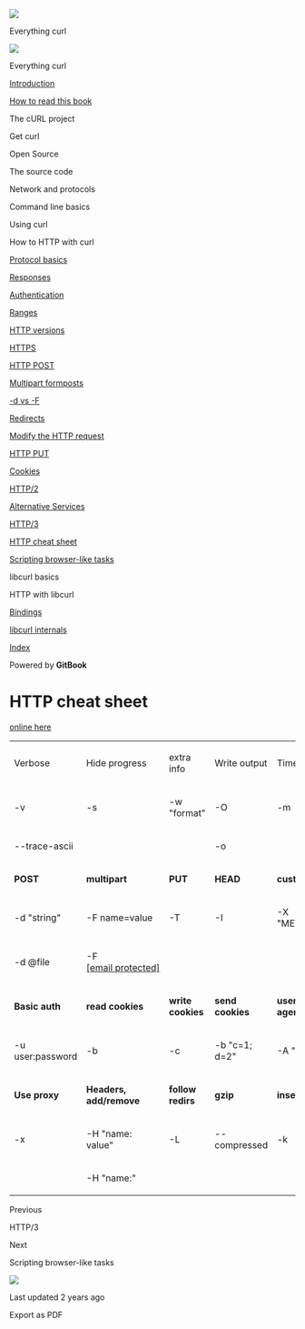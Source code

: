 <a href="../index.html" class="link-a079aa82--primary-53a25e66--logoLink-10d08504"></a>

<img src="https://gblobscdn.gitbook.com/orgs%2F-LxuH0qSm4xO9nWfEBlB%2Favatar.png?alt=media" class="image-67b14f24--avatar-1c1d03ec" />

<span class="text-4505230f--UIH400-4e41e82a--textContentFamily-49a318e1--spaceNameText-677c2969">Everything curl</span>

<a href="../index.html" class="link-a079aa82--primary-53a25e66--logoLink-10d08504"></a>

<img src="https://gblobscdn.gitbook.com/orgs%2F-LxuH0qSm4xO9nWfEBlB%2Favatar.png?alt=media" class="image-67b14f24--avatar-1c1d03ec" />

<span class="text-4505230f--UIH400-4e41e82a--textContentFamily-49a318e1--spaceNameText-677c2969">Everything curl</span>

<a href="../index.html" class="navButton-94f2579c--navButtonClickable-161b88ca"><span class="text-4505230f--UIH300-2063425d--textContentFamily-49a318e1--navButtonLabel-14a4968f">Introduction</span></a>

<a href="../how-to-read.html" class="navButton-94f2579c--navButtonClickable-161b88ca"><span class="text-4505230f--UIH300-2063425d--textContentFamily-49a318e1--navButtonLabel-14a4968f">How to read this book</span></a>

<span class="text-4505230f--UIH300-2063425d--textContentFamily-49a318e1--navButtonLabel-14a4968f">The cURL project</span>

<span class="text-4505230f--UIH300-2063425d--textContentFamily-49a318e1--navButtonLabel-14a4968f">Get curl</span>

<span class="text-4505230f--UIH300-2063425d--textContentFamily-49a318e1--navButtonLabel-14a4968f">Open Source</span>

<span class="text-4505230f--UIH300-2063425d--textContentFamily-49a318e1--navButtonLabel-14a4968f">The source code</span>

<span class="text-4505230f--UIH300-2063425d--textContentFamily-49a318e1--navButtonLabel-14a4968f">Network and protocols</span>

<span class="text-4505230f--UIH300-2063425d--textContentFamily-49a318e1--navButtonLabel-14a4968f">Command line basics</span>

<span class="text-4505230f--UIH300-2063425d--textContentFamily-49a318e1--navButtonLabel-14a4968f">Using curl</span>

<span class="text-4505230f--UIH300-2063425d--textContentFamily-49a318e1--navButtonLabel-14a4968f">How to HTTP with curl</span>

<a href="basics.html" class="navButton-94f2579c--pageItemWithChildrenNested-2c5d8183--navButtonClickable-161b88ca"><span class="text-4505230f--UIH300-2063425d--textContentFamily-49a318e1--navButtonLabel-14a4968f">Protocol basics</span></a>

<a href="response.html" class="navButton-94f2579c--pageItemWithChildrenNested-2c5d8183--navButtonClickable-161b88ca"><span class="text-4505230f--UIH300-2063425d--textContentFamily-49a318e1--navButtonLabel-14a4968f">Responses</span></a>

<a href="auth.html" class="navButton-94f2579c--pageItemWithChildrenNested-2c5d8183--navButtonClickable-161b88ca"><span class="text-4505230f--UIH300-2063425d--textContentFamily-49a318e1--navButtonLabel-14a4968f">Authentication</span></a>

<a href="ranges.html" class="navButton-94f2579c--pageItemWithChildrenNested-2c5d8183--navButtonClickable-161b88ca"><span class="text-4505230f--UIH300-2063425d--textContentFamily-49a318e1--navButtonLabel-14a4968f">Ranges</span></a>

<a href="versions.html" class="navButton-94f2579c--pageItemWithChildrenNested-2c5d8183--navButtonClickable-161b88ca"><span class="text-4505230f--UIH300-2063425d--textContentFamily-49a318e1--navButtonLabel-14a4968f">HTTP versions</span></a>

<a href="https.html" class="navButton-94f2579c--pageItemWithChildrenNested-2c5d8183--navButtonClickable-161b88ca"><span class="text-4505230f--UIH300-2063425d--textContentFamily-49a318e1--navButtonLabel-14a4968f">HTTPS</span></a>

<a href="post.html" class="navButton-94f2579c--pageItemWithChildrenNested-2c5d8183--navButtonClickable-161b88ca"><span class="text-4505230f--UIH300-2063425d--textContentFamily-49a318e1--navButtonLabel-14a4968f">HTTP POST</span></a>

<a href="multipart.html" class="navButton-94f2579c--pageItemWithChildrenNested-2c5d8183--navButtonClickable-161b88ca"><span class="text-4505230f--UIH300-2063425d--textContentFamily-49a318e1--navButtonLabel-14a4968f">Multipart formposts</span></a>

<a href="postvspost.html" class="navButton-94f2579c--pageItemWithChildrenNested-2c5d8183--navButtonClickable-161b88ca"><span class="text-4505230f--UIH300-2063425d--textContentFamily-49a318e1--navButtonLabel-14a4968f">-d vs -F</span></a>

<a href="redirects.html" class="navButton-94f2579c--pageItemWithChildrenNested-2c5d8183--navButtonClickable-161b88ca"><span class="text-4505230f--UIH300-2063425d--textContentFamily-49a318e1--navButtonLabel-14a4968f">Redirects</span></a>

<a href="requests.html" class="navButton-94f2579c--pageItemWithChildrenNested-2c5d8183--navButtonClickable-161b88ca"><span class="text-4505230f--UIH300-2063425d--textContentFamily-49a318e1--navButtonLabel-14a4968f">Modify the HTTP request</span></a>

<a href="put.html" class="navButton-94f2579c--pageItemWithChildrenNested-2c5d8183--navButtonClickable-161b88ca"><span class="text-4505230f--UIH300-2063425d--textContentFamily-49a318e1--navButtonLabel-14a4968f">HTTP PUT</span></a>

<a href="cookies.html" class="navButton-94f2579c--pageItemWithChildrenNested-2c5d8183--navButtonClickable-161b88ca"><span class="text-4505230f--UIH300-2063425d--textContentFamily-49a318e1--navButtonLabel-14a4968f">Cookies</span></a>

<a href="http2.html" class="navButton-94f2579c--pageItemWithChildrenNested-2c5d8183--navButtonClickable-161b88ca"><span class="text-4505230f--UIH300-2063425d--textContentFamily-49a318e1--navButtonLabel-14a4968f">HTTP/2</span></a>

<a href="altsvc.html" class="navButton-94f2579c--pageItemWithChildrenNested-2c5d8183--navButtonClickable-161b88ca"><span class="text-4505230f--UIH300-2063425d--textContentFamily-49a318e1--navButtonLabel-14a4968f">Alternative Services</span></a>

<a href="http3.html" class="navButton-94f2579c--pageItemWithChildrenNested-2c5d8183--navButtonClickable-161b88ca"><span class="text-4505230f--UIH300-2063425d--textContentFamily-49a318e1--navButtonLabel-14a4968f">HTTP/3</span></a>

<a href="cheatsheet.html" class="navButton-94f2579c--pageItemWithChildrenNested-2c5d8183--navButtonClickable-161b88ca--navButtonOpened-6a88552e"><span class="text-4505230f--UIH300-2063425d--textContentFamily-49a318e1--navButtonLabel-14a4968f">HTTP cheat sheet</span></a>

<a href="browserlike.html" class="navButton-94f2579c--pageItemWithChildrenNested-2c5d8183--navButtonClickable-161b88ca"><span class="text-4505230f--UIH300-2063425d--textContentFamily-49a318e1--navButtonLabel-14a4968f">Scripting browser-like tasks</span></a>

<span class="text-4505230f--UIH300-2063425d--textContentFamily-49a318e1--navButtonLabel-14a4968f">libcurl basics</span>

<span class="text-4505230f--UIH300-2063425d--textContentFamily-49a318e1--navButtonLabel-14a4968f">HTTP with libcurl</span>

<a href="../bindings.html" class="navButton-94f2579c--navButtonClickable-161b88ca"><span class="text-4505230f--UIH300-2063425d--textContentFamily-49a318e1--navButtonLabel-14a4968f">Bindings</span></a>

<a href="../internals.html" class="navButton-94f2579c--navButtonClickable-161b88ca"><span class="text-4505230f--UIH300-2063425d--textContentFamily-49a318e1--navButtonLabel-14a4968f">libcurl internals</span></a>

<a href="../bookindex.html" class="navButton-94f2579c--navButtonClickable-161b88ca"><span class="text-4505230f--UIH300-2063425d--textContentFamily-49a318e1--navButtonLabel-14a4968f">Index</span></a>

<a href="https://www.gitbook.com/?utm_source=content&amp;utm_medium=trademark&amp;utm_campaign=curl-1" class="reset-3c756112--trademark-a8da4b94"></a>

<span class="text-4505230f--TextH200-a3425406--textUIFamily-5ebd8e40">Powered by **GitBook**</span>

<span class="text-4505230f--DisplayH900-bfb998fa--textContentFamily-49a318e1">HTTP cheat sheet</span>
=====================================================================================================

<span class="text-4505230f--UIH300-2063425d--textUIFamily-5ebd8e40--text-8ee2c8b2"></span>

<span class="text-4505230f--TextH400-3033861f--textContentFamily-49a318e1"><span data-key="119e60be77cb4960ac4eac311dff2315"><span data-offset-key="119e60be77cb4960ac4eac311dff2315:0"><span data-slate-zero-width="z">​</span></span></span><a href="https://curl.github.io/curl-cheat-sheet/http-sheet.html" class="link-a079aa82--primary-53a25e66--link-faf6c434"><span data-key="f8f5728cf2204527ab44ee211f3e1c85"><span data-offset-key="f8f5728cf2204527ab44ee211f3e1c85:0">online here</span></span></a><span data-key="089d9f671458499b8930a89fbc1f65ba"><span data-offset-key="089d9f671458499b8930a89fbc1f65ba:0"><span data-slate-zero-width="z">​</span></span></span></span>

<table><colgroup><col style="width: 20%" /><col style="width: 20%" /><col style="width: 20%" /><col style="width: 20%" /><col style="width: 20%" /></colgroup><tbody><tr class="odd"><td style="text-align: left;"><p><span class="text-4505230f--UIH400-4e41e82a--textContentFamily-49a318e1"><span data-key="1986c6527c9248c982db2b5d8f43332f"><span data-offset-key="1986c6527c9248c982db2b5d8f43332f:0">Verbose</span></span></span></p></td><td style="text-align: left;"><p><span class="text-4505230f--UIH400-4e41e82a--textContentFamily-49a318e1"><span data-key="904bf7f1b56a4813a3b14435fb797095"><span data-offset-key="904bf7f1b56a4813a3b14435fb797095:0">Hide progress</span></span></span></p></td><td style="text-align: left;"><p><span class="text-4505230f--UIH400-4e41e82a--textContentFamily-49a318e1"><span data-key="9a5baa2defbe4ae4b9314df4da87bba5"><span data-offset-key="9a5baa2defbe4ae4b9314df4da87bba5:0">extra info</span></span></span></p></td><td style="text-align: left;"><p><span class="text-4505230f--UIH400-4e41e82a--textContentFamily-49a318e1"><span data-key="c33bc45b2fd84eb39431337c0c46c3eb"><span data-offset-key="c33bc45b2fd84eb39431337c0c46c3eb:0">Write output</span></span></span></p></td><td style="text-align: left;"><p><span class="text-4505230f--UIH400-4e41e82a--textContentFamily-49a318e1"><span data-key="5bc420cbd33e4732a88baa30c49525b5"><span data-offset-key="5bc420cbd33e4732a88baa30c49525b5:0">Timeout</span></span></span></p></td></tr><tr class="even"><td style="text-align: left;"><p><span class="text-4505230f--TextH400-3033861f--textContentFamily-49a318e1"><span data-key="cd33f661c45d4e96b0c5e9113f33bd3f"><span data-offset-key="cd33f661c45d4e96b0c5e9113f33bd3f:0">-v</span></span></span></p></td><td style="text-align: left;"><p><span class="text-4505230f--TextH400-3033861f--textContentFamily-49a318e1"><span data-key="20fee1e6bad64816afbe20002c5bb173"><span data-offset-key="20fee1e6bad64816afbe20002c5bb173:0">-s</span></span></span></p></td><td style="text-align: left;"><p><span class="text-4505230f--TextH400-3033861f--textContentFamily-49a318e1"><span data-key="7b61c8a2615b45b0a562d3a6ed8579c0"><span data-offset-key="7b61c8a2615b45b0a562d3a6ed8579c0:0">-w "format"</span></span></span></p></td><td style="text-align: left;"><p><span class="text-4505230f--TextH400-3033861f--textContentFamily-49a318e1"><span data-key="6f8a6ee1453c405a8d8a80f39e6b3a98"><span data-offset-key="6f8a6ee1453c405a8d8a80f39e6b3a98:0">-O</span></span></span></p></td><td style="text-align: left;"><p><span class="text-4505230f--TextH400-3033861f--textContentFamily-49a318e1"><span data-key="1adbc8f86e474c7c8610f2ac7a8e711f"><span data-offset-key="1adbc8f86e474c7c8610f2ac7a8e711f:0">-m </span></span></span></p></td></tr><tr class="odd"><td style="text-align: left;"><p><span class="text-4505230f--TextH400-3033861f--textContentFamily-49a318e1"><span data-key="d21a2596fb9d4935b955816b1d19b0c4"><span data-offset-key="d21a2596fb9d4935b955816b1d19b0c4:0">--trace-ascii </span></span></span></p></td><td style="text-align: left;"><p><span class="text-4505230f--TextH400-3033861f--textContentFamily-49a318e1"><span data-key="f1d4dc551f9f4e63b0b528864417b89f"><span data-offset-key="f1d4dc551f9f4e63b0b528864417b89f:0"><span data-slate-zero-width="n">​</span></span></span></span></p></td><td style="text-align: left;"><p><span class="text-4505230f--TextH400-3033861f--textContentFamily-49a318e1"><span data-key="be83ffd17e394a109651ed2bce6f680f"><span data-offset-key="be83ffd17e394a109651ed2bce6f680f:0"><span data-slate-zero-width="n">​</span></span></span></span></p></td><td style="text-align: left;"><p><span class="text-4505230f--TextH400-3033861f--textContentFamily-49a318e1"><span data-key="caef10678d07401e8c80ccc607e584d2"><span data-offset-key="caef10678d07401e8c80ccc607e584d2:0">-o </span></span></span></p></td><td style="text-align: left;"><p><span class="text-4505230f--TextH400-3033861f--textContentFamily-49a318e1"><span data-key="67ac5ebbcf0b463b98dac2eb1453cac8"><span data-offset-key="67ac5ebbcf0b463b98dac2eb1453cac8:0"><span data-slate-zero-width="n">​</span></span></span></span></p></td></tr><tr class="even"><td style="text-align: left;"><p><span class="text-4505230f--TextH400-3033861f--textContentFamily-49a318e1"><span data-key="13accf59791f45bf9948c705ff37c181"><span data-offset-key="13accf59791f45bf9948c705ff37c181:0"><strong>POST</strong></span></span></span></p></td><td style="text-align: left;"><p><span class="text-4505230f--TextH400-3033861f--textContentFamily-49a318e1"><span data-key="cb272a7a5a5c453fba28ff16ecb783dc"><span data-offset-key="cb272a7a5a5c453fba28ff16ecb783dc:0"><strong>multipart</strong></span></span></span></p></td><td style="text-align: left;"><p><span class="text-4505230f--TextH400-3033861f--textContentFamily-49a318e1"><span data-key="f49472eeb5f741eb8539c2933ecf8131"><span data-offset-key="f49472eeb5f741eb8539c2933ecf8131:0"><strong>PUT</strong></span></span></span></p></td><td style="text-align: left;"><p><span class="text-4505230f--TextH400-3033861f--textContentFamily-49a318e1"><span data-key="733778756ee74889af1d7c8903241663"><span data-offset-key="733778756ee74889af1d7c8903241663:0"><strong>HEAD</strong></span></span></span></p></td><td style="text-align: left;"><p><span class="text-4505230f--TextH400-3033861f--textContentFamily-49a318e1"><span data-key="6748f5d093cb404e8cf19c47eb6205ae"><span data-offset-key="6748f5d093cb404e8cf19c47eb6205ae:0"><strong>custom</strong></span></span></span></p></td></tr><tr class="odd"><td style="text-align: left;"><p><span class="text-4505230f--TextH400-3033861f--textContentFamily-49a318e1"><span data-key="fb9f51c2b07f4b5dac73f64157524788"><span data-offset-key="fb9f51c2b07f4b5dac73f64157524788:0">-d "string"</span></span></span></p></td><td style="text-align: left;"><p><span class="text-4505230f--TextH400-3033861f--textContentFamily-49a318e1"><span data-key="5c57da296991454da8acf5197d62508b"><span data-offset-key="5c57da296991454da8acf5197d62508b:0">-F name=value</span></span></span></p></td><td style="text-align: left;"><p><span class="text-4505230f--TextH400-3033861f--textContentFamily-49a318e1"><span data-key="f681341d58984bf69d05589fd659e137"><span data-offset-key="f681341d58984bf69d05589fd659e137:0">-T </span></span></span></p></td><td style="text-align: left;"><p><span class="text-4505230f--TextH400-3033861f--textContentFamily-49a318e1"><span data-key="f6d10c63f61f45278f8e9112ef6b53eb"><span data-offset-key="f6d10c63f61f45278f8e9112ef6b53eb:0">-I</span></span></span></p></td><td style="text-align: left;"><p><span class="text-4505230f--TextH400-3033861f--textContentFamily-49a318e1"><span data-key="288b3e77a61e4aa19482b50a1b167fd9"><span data-offset-key="288b3e77a61e4aa19482b50a1b167fd9:0">-X "METHOD"</span></span></span></p></td></tr><tr class="even"><td style="text-align: left;"><p><span class="text-4505230f--TextH400-3033861f--textContentFamily-49a318e1"><span data-key="1b3a82964c154b56b9b7f5a53feaad60"><span data-offset-key="1b3a82964c154b56b9b7f5a53feaad60:0">-d @file</span></span></span></p></td><td style="text-align: left;"><p><span class="text-4505230f--TextH400-3033861f--textContentFamily-49a318e1"><span data-key="1163f216524448d8b409e95bd115a8e2"><span data-offset-key="1163f216524448d8b409e95bd115a8e2:0">-F <a href="../cdn-cgi/l/email-protection.html" class="__cf_email__">[email protected]</a></span></span></span></p></td><td style="text-align: left;"><p><span class="text-4505230f--TextH400-3033861f--textContentFamily-49a318e1"><span data-key="eb76f6116f7e493081a1b803d83e0d6c"><span data-offset-key="eb76f6116f7e493081a1b803d83e0d6c:0"><span data-slate-zero-width="n">​</span></span></span></span></p></td><td style="text-align: left;"><p><span class="text-4505230f--TextH400-3033861f--textContentFamily-49a318e1"><span data-key="0e5088e4862b4d4ab6c8baea26f714d9"><span data-offset-key="0e5088e4862b4d4ab6c8baea26f714d9:0"><span data-slate-zero-width="n">​</span></span></span></span></p></td><td style="text-align: left;"><p><span class="text-4505230f--TextH400-3033861f--textContentFamily-49a318e1"><span data-key="305dd1fb14d446d1b07c3ffb8a56c93c"><span data-offset-key="305dd1fb14d446d1b07c3ffb8a56c93c:0"><span data-slate-zero-width="n">​</span></span></span></span></p></td></tr><tr class="odd"><td style="text-align: left;"><p><span class="text-4505230f--TextH400-3033861f--textContentFamily-49a318e1"><span data-key="84f04e772e9b4830b82c2a71423c0df7"><span data-offset-key="84f04e772e9b4830b82c2a71423c0df7:0"><strong>Basic auth</strong></span></span></span></p></td><td style="text-align: left;"><p><span class="text-4505230f--TextH400-3033861f--textContentFamily-49a318e1"><span data-key="829f4bf44b814ff6875ddb07d85afdd7"><span data-offset-key="829f4bf44b814ff6875ddb07d85afdd7:0"><strong>read cookies</strong></span></span></span></p></td><td style="text-align: left;"><p><span class="text-4505230f--TextH400-3033861f--textContentFamily-49a318e1"><span data-key="d2065f4bfd224b93a88365c64604e20e"><span data-offset-key="d2065f4bfd224b93a88365c64604e20e:0"><strong>write cookies</strong></span></span></span></p></td><td style="text-align: left;"><p><span class="text-4505230f--TextH400-3033861f--textContentFamily-49a318e1"><span data-key="78b3b288050443d5a348af696e6eb07e"><span data-offset-key="78b3b288050443d5a348af696e6eb07e:0"><strong>send cookies</strong></span></span></span></p></td><td style="text-align: left;"><p><span class="text-4505230f--TextH400-3033861f--textContentFamily-49a318e1"><span data-key="321727734849464bbc45d94be3e4a2c6"><span data-offset-key="321727734849464bbc45d94be3e4a2c6:0"><strong>user-agent</strong></span></span></span></p></td></tr><tr class="even"><td style="text-align: left;"><p><span class="text-4505230f--TextH400-3033861f--textContentFamily-49a318e1"><span data-key="8ea5645069ee4259b1968446fa203d7c"><span data-offset-key="8ea5645069ee4259b1968446fa203d7c:0">-u user:password</span></span></span></p></td><td style="text-align: left;"><p><span class="text-4505230f--TextH400-3033861f--textContentFamily-49a318e1"><span data-key="448f8dbc24394625a3e1db2f9481c742"><span data-offset-key="448f8dbc24394625a3e1db2f9481c742:0">-b </span></span></span></p></td><td style="text-align: left;"><p><span class="text-4505230f--TextH400-3033861f--textContentFamily-49a318e1"><span data-key="22f895a1c342470dbfff9f026654f13b"><span data-offset-key="22f895a1c342470dbfff9f026654f13b:0">-c </span></span></span></p></td><td style="text-align: left;"><p><span class="text-4505230f--TextH400-3033861f--textContentFamily-49a318e1"><span data-key="39f8e778043b406a9157817939559ca3"><span data-offset-key="39f8e778043b406a9157817939559ca3:0">-b "c=1; d=2"</span></span></span></p></td><td style="text-align: left;"><p><span class="text-4505230f--TextH400-3033861f--textContentFamily-49a318e1"><span data-key="49a0210e4f204576a6f524ea728b23e7"><span data-offset-key="49a0210e4f204576a6f524ea728b23e7:0">-A "string"</span></span></span></p></td></tr><tr class="odd"><td style="text-align: left;"><p><span class="text-4505230f--TextH400-3033861f--textContentFamily-49a318e1"><span data-key="f108227a50c24cbba04e596800cde9f0"><span data-offset-key="f108227a50c24cbba04e596800cde9f0:0"><strong>Use proxy</strong></span></span></span></p></td><td style="text-align: left;"><p><span class="text-4505230f--TextH400-3033861f--textContentFamily-49a318e1"><span data-key="f67a73bd6a9847fdaa43dffec886895d"><span data-offset-key="f67a73bd6a9847fdaa43dffec886895d:0"><strong>Headers, add/remove</strong></span></span></span></p></td><td style="text-align: left;"><p><span class="text-4505230f--TextH400-3033861f--textContentFamily-49a318e1"><span data-key="9e18b2e775d6472ab47dae61036908ef"><span data-offset-key="9e18b2e775d6472ab47dae61036908ef:0"><strong>follow redirs</strong></span></span></span></p></td><td style="text-align: left;"><p><span class="text-4505230f--TextH400-3033861f--textContentFamily-49a318e1"><span data-key="31cf3b9b176b41e492a73bbaf765552e"><span data-offset-key="31cf3b9b176b41e492a73bbaf765552e:0"><strong>gzip</strong></span></span></span></p></td><td style="text-align: left;"><p><span class="text-4505230f--TextH400-3033861f--textContentFamily-49a318e1"><span data-key="82f30afe5f7f4180a6c076e926725e21"><span data-offset-key="82f30afe5f7f4180a6c076e926725e21:0"><strong>insecure</strong></span></span></span></p></td></tr><tr class="even"><td style="text-align: left;"><p><span class="text-4505230f--TextH400-3033861f--textContentFamily-49a318e1"><span data-key="19b3f1f91f714ac48f3f203bab389bb1"><span data-offset-key="19b3f1f91f714ac48f3f203bab389bb1:0">-x </span></span></span></p></td><td style="text-align: left;"><p><span class="text-4505230f--TextH400-3033861f--textContentFamily-49a318e1"><span data-key="904ee16b2a304812bf33199dab79284d"><span data-offset-key="904ee16b2a304812bf33199dab79284d:0">-H "name: value"</span></span></span></p></td><td style="text-align: left;"><p><span class="text-4505230f--TextH400-3033861f--textContentFamily-49a318e1"><span data-key="96cbd274d03142cc82033fd77bbefd90"><span data-offset-key="96cbd274d03142cc82033fd77bbefd90:0">-L</span></span></span></p></td><td style="text-align: left;"><p><span class="text-4505230f--TextH400-3033861f--textContentFamily-49a318e1"><span data-key="ed4adf042b444f16b10548028f6815ed"><span data-offset-key="ed4adf042b444f16b10548028f6815ed:0">--compressed</span></span></span></p></td><td style="text-align: left;"><p><span class="text-4505230f--TextH400-3033861f--textContentFamily-49a318e1"><span data-key="51cc4ced3a4f49dc999a9cacfd0ac4ab"><span data-offset-key="51cc4ced3a4f49dc999a9cacfd0ac4ab:0">-k</span></span></span></p></td></tr><tr class="odd"><td style="text-align: left;"><p><span class="text-4505230f--TextH400-3033861f--textContentFamily-49a318e1"><span data-key="605919b9ff2a4c37abe911bb87f70999"><span data-offset-key="605919b9ff2a4c37abe911bb87f70999:0"><span data-slate-zero-width="n">​</span></span></span></span></p></td><td style="text-align: left;"><p><span class="text-4505230f--TextH400-3033861f--textContentFamily-49a318e1"><span data-key="c27d0c0ba18f4b3cafb6413b91277513"><span data-offset-key="c27d0c0ba18f4b3cafb6413b91277513:0">-H "name:"</span></span></span></p></td><td style="text-align: left;"><p><span class="text-4505230f--TextH400-3033861f--textContentFamily-49a318e1"><span data-key="ffca20200cc34fc3930c43057a8071db"><span data-offset-key="ffca20200cc34fc3930c43057a8071db:0"><span data-slate-zero-width="n">​</span></span></span></span></p></td><td style="text-align: left;"><p><span class="text-4505230f--TextH400-3033861f--textContentFamily-49a318e1"><span data-key="a5b016a225284acd8b802622d232e1c0"><span data-offset-key="a5b016a225284acd8b802622d232e1c0:0"><span data-slate-zero-width="n">​</span></span></span></span></p></td><td style="text-align: left;"><p><span class="text-4505230f--TextH400-3033861f--textContentFamily-49a318e1"><span data-key="df3b53301095491bb75cf55662ba8e85"><span data-offset-key="df3b53301095491bb75cf55662ba8e85:0"><span data-slate-zero-width="n">​</span></span></span></span></p></td></tr></tbody></table>

<a href="http3.html" class="reset-3c756112--card-6570f064--whiteCard-fff091a4--cardPrevious-56a5e674"></a>

<span class="text-4505230f--TextH200-a3425406--textContentFamily-49a318e1">Previous</span>

<span class="text-4505230f--UIH400-4e41e82a--textContentFamily-49a318e1">HTTP/3</span>

<a href="browserlike.html" class="reset-3c756112--card-6570f064--whiteCard-fff091a4--cardNext-19241c42"></a>

<span class="text-4505230f--TextH200-a3425406--textContentFamily-49a318e1">Next</span>

<span class="text-4505230f--UIH400-4e41e82a--textContentFamily-49a318e1">Scripting browser-like tasks</span>

<img src="https://avatars.githubusercontent.com/u/66654881?v=4" class="image-67b14f24--avatar-1c1d03ec" />

<span class="text-4505230f--TextH200-a3425406--textContentFamily-49a318e1">Last updated 2 years ago</span>

<span class="text-4505230f--UIH300-2063425d--textUIFamily-5ebd8e40">Export as PDF</span>
